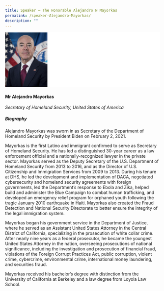 ```yaml
---
title: Speaker – The Honorable Alejandro N Mayorkas
permalink: /speaker-Alejandro-Mayorkas/
description: ""
---
```



![](/images/Speakers/Alejandro%20Mayorkas.jpg)

#### **Mr Alejandro Mayorkas**

*Secretary of Homeland Security, United States of America*  

##### **Biography**
Alejandro Mayorkas was sworn in as Secretary of the Department of Homeland Security by President Biden on February 2, 2021.  

Mayorkas is the first Latino and immigrant confirmed to serve as Secretary of Homeland Security. He has led a distinguished 30-year career as a law enforcement official and a nationally-recognized lawyer in the private sector. Mayorkas served as the Deputy Secretary of the U.S. Department of Homeland Security from 2013 to 2016, and as the Director of U.S. Citizenship and Immigration Services from 2009 to 2013. During his tenure at DHS, he led the development and implementation of DACA, negotiated cybersecurity and homeland security agreements with foreign governments, led the Department’s response to Ebola and Zika, helped build and administer the Blue Campaign to combat human trafficking, and developed an emergency relief program for orphaned youth following the tragic January 2010 earthquake in Haiti. Mayorkas also created the Fraud Detection and National Security Directorate to better ensure the integrity of the legal immigration system.

Mayorkas began his government service in the Department of Justice, where he served as an Assistant United States Attorney in the Central District of California, specializing in the prosecution of white collar crime. After nearly nine years as a federal prosecutor, he became the youngest United States Attorney in the nation, overseeing prosecutions of national significance, including the investigation and prosecution of financial fraud, violations of the Foreign Corrupt Practices Act, public corruption, violent crime, cybercrime, environmental crime, international money laundering, and securities fraud.

Mayorkas received his bachelor’s degree with distinction from the University of California at Berkeley and a law degree from Loyola Law School.